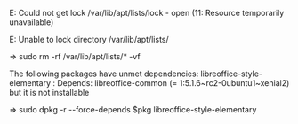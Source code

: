 E: Could not get lock /var/lib/apt/lists/lock - open (11: Resource temporarily unavailable)

E: Unable to lock directory /var/lib/apt/lists/

=> sudo rm -rf /var/lib/apt/lists/* -vf 

The following packages have unmet dependencies:
 libreoffice-style-elementary : Depends: libreoffice-common (= 1:5.1.6~rc2-0ubuntu1~xenial2) but it is not installable

=> sudo dpkg -r --force-depends $pkg libreoffice-style-elementary
